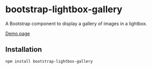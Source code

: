 # bootstrap-lightbox-gallery

A Bootstrap component to display a gallery of images in a lightbox.

[Demo page](https://shaack.com/projekte/bootstrap-lightbox-gallery)

## Installation

```bash
npm install bootstrap-lightbox-gallery
```

